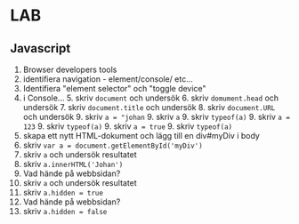 # LAB

## Javascript

1. Browser developers tools
2. identifiera navigation - element/console/ etc...
3. Identifiera "element selector" och "toggle device"
4. i Console...
    5. skriv ```document``` och undersök
    6. skriv ```domument.head``` och undersök
    7. skriv ```document.title``` och undersök
    8. skriv ```document.URL``` och undersök
    9. skriv ```a = "johan```
    9. skriv ```a```
    9. skriv ```typeof(a)```
    9. skriv ```a = 123```
    9. skriv ```typeof(a)```
    9. skriv ```a = true```
    9. skriv ```typeof(a)```
5. skapa ett nytt HTML-dokument och lägg till en div#myDiv i body
6. skriv ```var a = document.getElementById('myDiv')```
7. skriv ```a``` och undersök resultatet
8. skriv ```a.innerHTML('Johan')```
5. Vad hände på webbsidan?
7. skriv ```a``` och undersök resultatet
5. skriv ```a.hidden = true```
5. Vad hände på webbsidan?
5. skriv ```a.hidden = false```
